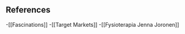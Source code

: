 ## References
<!-- Links to pages not referenced in the content -->
-[[Fascinations]] 
-[[Target Markets]]
-[[Fysioterapia Jenna Joronen]]

